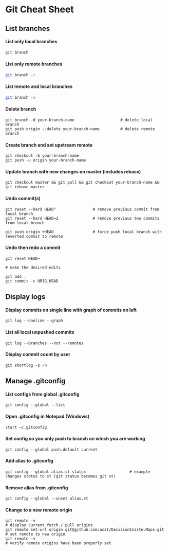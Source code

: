 # Git Cheat Sheet

## List branches

#### List only local branches

```bash
git branch
```

#### List only remote branches

```bash
git branch -r
```

#### List remote and local branches

```bash
git branch -a
```

#### Delete branch

```
git branch -d your-branch-name                    # delete local branch
git push origin --delete your-branch-name         # delete remote branch
```

#### Create branch and set upstream remote

```
git checkout -b your-branch-name
git push -u origin your-branch-name
```

#### Update branch with new changes on master (includes rebase)

```
git checkout master && git pull && git checkout your-branch-name && git rebase master
```

#### Undo commit(s)

```
git reset --hard HEAD^                # remove previous commit from local branch
git reset --hard HEAD~2               # remove previous two commits from local branch

git push origin +HEAD                 # force push local branch with reverted commit to remote
```

#### Undo then redo a commit

```
git reset HEAD~

# make the desired edits

git add .
git commit -c ORIG_HEAD
```

## Display logs

#### Display commits on single line with graph of commits on left

```
git log --oneline --graph
```

#### List all local unpushed commits

```
git log --branches --not --remotes
```

#### Display commit count by user

```
git shortlog -s -n
```

## Manage .gitconfig

#### List configs from global .gitconfig

```
git config --global --list
```

#### Open .gitconfig in Notepad (Windows)

```
start ~/.gitconfig
```

#### Set config so you only push to branch on which you are working

```
git config --global push.default current
```

#### Add alias to .gitconfig

```
git config --global alias.st status                   # example changes status to st (git status becomes git st)
```

#### Remove alias from .gitconfig

```
git config --global --unset alias.st
```

#### Change to a new remote origin

```
git remote -v                                                                 # display current fetch / pull origins
git remote set-url origin git@github.com:acst/DecisionInsite.Maps.git         # set remote to new origin
git remote -v                                                                 # verify remote origins have been properly set
```






